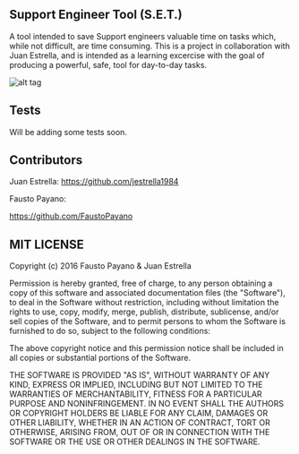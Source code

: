## Support Engineer Tool (S.E.T.)

A tool intended to save Support engineers valuable time on tasks which, while not difficult, are time consuming. This is a project in collaboration with Juan Estrella, and is intended as a learning excercise with the goal of producing a powerful, safe, tool for day-to-day tasks.


![alt tag](http://i.imgur.com/QsT4ieW.jpg)

## Tests

Will be adding some tests soon.

## Contributors

Juan Estrella:
https://github.com/jestrella1984

Fausto Payano:

https://github.com/FaustoPayano



## MIT LICENSE

Copyright (c) 2016 Fausto Payano & Juan Estrella

Permission is hereby granted, free of charge, to any person obtaining a copy of this software and associated documentation files (the "Software"), to deal in the Software without restriction, including without limitation the rights to use, copy, modify, merge, publish, distribute, sublicense, and/or sell copies of the Software, and to permit persons to whom the Software is furnished to do so, subject to the following conditions:

The above copyright notice and this permission notice shall be included in all copies or substantial portions of the Software.

THE SOFTWARE IS PROVIDED "AS IS", WITHOUT WARRANTY OF ANY KIND, EXPRESS OR IMPLIED, INCLUDING BUT NOT LIMITED TO THE WARRANTIES OF MERCHANTABILITY, FITNESS FOR A PARTICULAR PURPOSE AND NONINFRINGEMENT. IN NO EVENT SHALL THE AUTHORS OR COPYRIGHT HOLDERS BE LIABLE FOR ANY CLAIM, DAMAGES OR OTHER LIABILITY, WHETHER IN AN ACTION OF CONTRACT, TORT OR OTHERWISE, ARISING FROM, OUT OF OR IN CONNECTION WITH THE SOFTWARE OR THE USE OR OTHER DEALINGS IN THE SOFTWARE.

